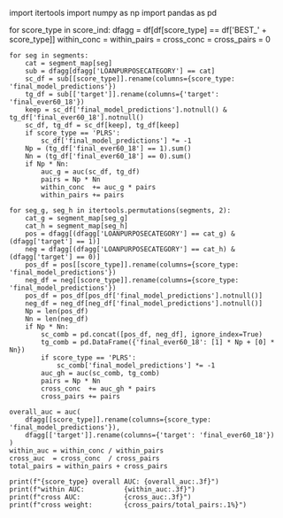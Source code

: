 import itertools
import numpy as np
import pandas as pd

for score_type in score_ind:
    dfagg = df[df[score_type] == df['BEST_' + score_type]]
    within_conc = within_pairs = cross_conc = cross_pairs = 0

    for seg in segments:
        cat = segment_map[seg]
        sub = dfagg[dfagg['LOANPURPOSECATEGORY'] == cat]
        sc_df = sub[[score_type]].rename(columns={score_type: 'final_model_predictions'})
        tg_df = sub[['target']].rename(columns={'target': 'final_ever60_18'})
        keep = sc_df['final_model_predictions'].notnull() & tg_df['final_ever60_18'].notnull()
        sc_df, tg_df = sc_df[keep], tg_df[keep]
        if score_type == 'PLRS':
            sc_df['final_model_predictions'] *= -1
        Np = (tg_df['final_ever60_18'] == 1).sum()
        Nn = (tg_df['final_ever60_18'] == 0).sum()
        if Np * Nn:
            auc_g = auc(sc_df, tg_df)
            pairs = Np * Nn
            within_conc  += auc_g * pairs
            within_pairs += pairs

    for seg_g, seg_h in itertools.permutations(segments, 2):
        cat_g = segment_map[seg_g]
        cat_h = segment_map[seg_h]
        pos = dfagg[(dfagg['LOANPURPOSECATEGORY'] == cat_g) & (dfagg['target'] == 1)]
        neg = dfagg[(dfagg['LOANPURPOSECATEGORY'] == cat_h) & (dfagg['target'] == 0)]
        pos_df = pos[[score_type]].rename(columns={score_type: 'final_model_predictions'})
        neg_df = neg[[score_type]].rename(columns={score_type: 'final_model_predictions'})
        pos_df = pos_df[pos_df['final_model_predictions'].notnull()]
        neg_df = neg_df[neg_df['final_model_predictions'].notnull()]
        Np = len(pos_df)
        Nn = len(neg_df)
        if Np * Nn:
            sc_comb = pd.concat([pos_df, neg_df], ignore_index=True)
            tg_comb = pd.DataFrame({'final_ever60_18': [1] * Np + [0] * Nn})
            if score_type == 'PLRS':
                sc_comb['final_model_predictions'] *= -1
            auc_gh = auc(sc_comb, tg_comb)
            pairs = Np * Nn
            cross_conc  += auc_gh * pairs
            cross_pairs += pairs

    overall_auc = auc(
        dfagg[[score_type]].rename(columns={score_type: 'final_model_predictions'}),
        dfagg[['target']].rename(columns={'target': 'final_ever60_18'})
    )
    within_auc = within_conc / within_pairs
    cross_auc  = cross_conc  / cross_pairs
    total_pairs = within_pairs + cross_pairs

    print(f"{score_type} overall AUC: {overall_auc:.3f}")
    print(f"within AUC:          {within_auc:.3f}")
    print(f"cross AUC:           {cross_auc:.3f}")
    print(f"cross weight:        {cross_pairs/total_pairs:.1%}")
